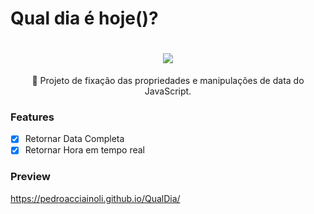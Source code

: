# Qual dia é hoje()?

<h1 align="center">
 <img src="https://img.shields.io/static/v1?label=Feito%20com&message=JavaScript&color=7159c1&style=for-the-badge&logo=ghost"/>
</h1>
<p align="center">🚀 Projeto de fixação das propriedades e manipulações de data do JavaScript.

### Features

- [x] Retornar Data Completa
- [x] Retornar Hora em tempo real

### Preview
 https://pedroacciainoli.github.io/QualDia/
